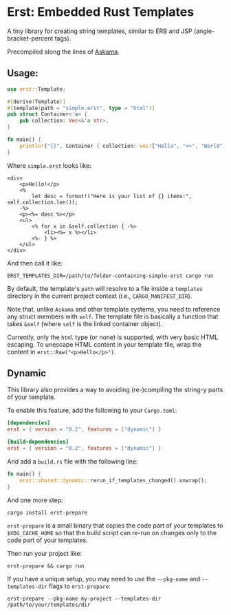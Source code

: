 # Erst: Embedded Rust Templates

A tiny library for creating string templates, similar to ERB and JSP (angle-bracket-percent tags).

Precompiled along the lines of [Askama](https://github.com/djc/askama).

## Usage:

```rust
use erst::Template;

#[derive(Template)]
#[template(path = "simple.erst", type = "html")]
pub struct Container<'a> {
    pub collection: Vec<&'a str>,
}

fn main() {
    println!("{}", Container { collection: vec!["Hello", "<>", "World"] });
}
```

Where `simple.erst` looks like:

```erb
<div>
    <p>Hello!</p>
    <%
        let desc = format!("Here is your list of {} items:", self.collection.len());
    -%>
    <p><%= desc %></p>
    <ul>
        <% for x in &self.collection { -%>
            <li><%= x %></li>      
        <%- } %>
    </ul>
</div>
```

And then call it like:

    ERST_TEMPLATES_DIR=/path/to/folder-containing-simple-erst cargo run

By default, the template's `path` will resolve to a file inside a `templates` directory in the current project context (i.e., `CARGO_MANIFEST_DIR`).

Note that, unlike `Askama` and other template systems, you need to reference any struct members with `self`. The template file is basically a function that takes `&self` (where `self` is the linked container object).

Currently, only the `html` type (or none) is supported, with very basic HTML escaping. To unescape HTML content in your template file, wrap the content in `erst::Raw("<p>Hello</p>")`.

## Dynamic

This library also provides a way to avoiding (re-)compiling the string-y parts of your template.

To enable this feature, add the following to your `Cargo.toml`:

```toml
[dependencies]
erst = { version = "0.2", features = ["dynamic"] }

[build-dependencies]
erst = { version = "0.2", features = ["dynamic"] }
```

And add a `build.rs` file with the following line:

```rust
fn main() {
    erst::shared::dynamic::rerun_if_templates_changed().unwrap();
}
```

And one more step: 

    cargo install erst-prepare

`erst-prepare` is a small binary that copies the code part of your templates to `$XDG_CACHE_HOME` so that the build script can re-run on changes only to the code part of your templates.

Then run your project like:

    erst-prepare && cargo run

If you have a unique setup, you may need to use the `--pkg-name` and `--templates-dir` flags to `erst-prepare`:

    erst-prepare --pkg-name my-project --templates-dir /path/to/your/templates/dir

